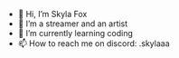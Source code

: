 - 👋 Hi, I’m Skyla Fox
- 👀 I’m a streamer and an artist
- 🌱 I’m currently learning coding
- 📫 How to reach me on discord: .skylaaa

<!---
SkylaaaX/SkylaaaX is a ✨ special ✨ repository because its `README.md` (this file) appears on your GitHub profile.
You can click the Preview link to take a look at your changes.
--->

